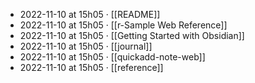 - 2022-11-10 at 15h05 · [[README]]
- 2022-11-10 at 15h05 · [[r-Sample Web Reference]]
- 2022-11-10 at 15h05 · [[Getting Started with Obsidian]]
- 2022-11-10 at 15h05 · [[journal]]
- 2022-11-10 at 15h05 · [[quickadd-note-web]]
- 2022-11-10 at 15h05 · [[reference]]
